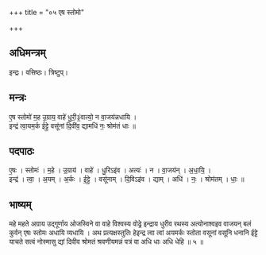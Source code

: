 +++
title = "०५ एष स्तोमो"

+++
## अधिमन्त्रम्
इन्द्रः। वसिष्ठः। त्रिष्टुप्।

## मन्त्रः
ए॒ष स्तोमो॑ म॒ह उ॒ग्राय॒ वाहे॑ धु॒री॒३॒॑वात्यो॒ न वा॒जय॑न्नधायि ।  
इन्द्र॑ त्वा॒यम॒र्क ई॑ट्टे॒ वसू॑नां दि॒वी॑व॒ द्यामधि॑ नः॒ श्रोम॑तं धाः ॥

## पदपाठः
ए॒षः । स्तोमः॑ । म॒हे । उ॒ग्राय॑ । वाहे॑ । धु॒रिऽइ॑व । अत्यः॑ । न । वा॒जय॑न् । अ॒धा॒यि॒ ।  
इन्द्र॑ । त्वा॒ । अ॒यम् । अ॒र्कः । ई॒ट्टे॒ । वसू॑नाम् । दि॒विऽइ॑व । द्याम् । अधि॑ । नः॒ । श्रोम॑तम् । धाः॒ ॥

## भाष्यम्
महे महते अग्राय उद्गूर्णाय ओजस्विने वा वाहे विश्वस्य वोढ्रे इन्द्राय धुरीव रथस्य अत्योनाश्वइव वाजयन् बलं कुर्वन् एषः स्तोमः अधायि व्यधायि । अथ प्रत्यक्षस्तुतिः हेइन्द्र त्वा त्वां अयमर्कः स्तोता वसूनां वसूनि धनानि ईट्टे याचते सत्वं नोस्मासु द्यां दिवीव श्रोमतं श्रवणीयमन्नं पत्रं वा अधि धाः अधि धेहि ॥ ५ ॥